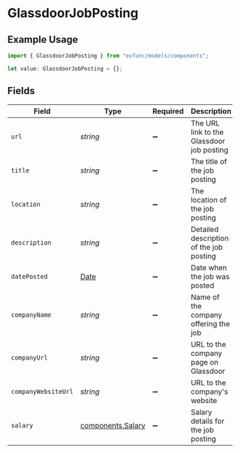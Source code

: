 # GlassdoorJobPosting

## Example Usage

```typescript
import { GlassdoorJobPosting } from "exfunc/models/components";

let value: GlassdoorJobPosting = {};
```

## Fields

| Field                                                                                         | Type                                                                                          | Required                                                                                      | Description                                                                                   |
| --------------------------------------------------------------------------------------------- | --------------------------------------------------------------------------------------------- | --------------------------------------------------------------------------------------------- | --------------------------------------------------------------------------------------------- |
| `url`                                                                                         | *string*                                                                                      | :heavy_minus_sign:                                                                            | The URL link to the Glassdoor job posting                                                     |
| `title`                                                                                       | *string*                                                                                      | :heavy_minus_sign:                                                                            | The title of the job posting                                                                  |
| `location`                                                                                    | *string*                                                                                      | :heavy_minus_sign:                                                                            | The location of the job posting                                                               |
| `description`                                                                                 | *string*                                                                                      | :heavy_minus_sign:                                                                            | Detailed description of the job posting                                                       |
| `datePosted`                                                                                  | [Date](https://developer.mozilla.org/en-US/docs/Web/JavaScript/Reference/Global_Objects/Date) | :heavy_minus_sign:                                                                            | Date when the job was posted                                                                  |
| `companyName`                                                                                 | *string*                                                                                      | :heavy_minus_sign:                                                                            | Name of the company offering the job                                                          |
| `companyUrl`                                                                                  | *string*                                                                                      | :heavy_minus_sign:                                                                            | URL to the company page on Glassdoor                                                          |
| `companyWebsiteUrl`                                                                           | *string*                                                                                      | :heavy_minus_sign:                                                                            | URL to the company's website                                                                  |
| `salary`                                                                                      | [components.Salary](../../models/components/salary.md)                                        | :heavy_minus_sign:                                                                            | Salary details for the job posting                                                            |